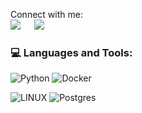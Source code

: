 <p><h> Connect with me:</h>
<br>	
<a target="_blank" href="https://www.linkedin.com/in/muhammad-shakil-b31b66207?lipi=urn%3Ali%3Apage%3Ad_flagship3_profile_view_base_contact_details%3BxWCaDNHwQAWH8LAFXFRsbQ%3D%3D"><img src="https://img.shields.io/badge/-LinkedIn-0077B5?style=for-the-badge&logo=Linkedin&logoColor=white"></img></a>
&emsp;
<a target="_blank" href="mailto:connectwithshakil@gmail.com"
><img src="https://img.shields.io/badge/-Gmail-D14836?style=for-the-badge&logo=Gmail&logoColor=white"></img></a>
&emsp;

   
### 💻 Languages and Tools:
![Python](https://img.shields.io/badge/python-3670A0?style=for-the-badge&logo=python&logoColor=ffdd54)      ![Docker](https://img.shields.io/badge/docker-%230db7ed.svg?style=for-the-badge&logo=docker&logoColor=white) 

![LINUX](https://img.shields.io/badge/Linux-FCC624?style=for-the-badge&logo=linux&logoColor=black)          ![Postgres](https://img.shields.io/badge/postgres-%23316192.svg?style=for-the-badge&logo=postgresql&logoColor=white)



